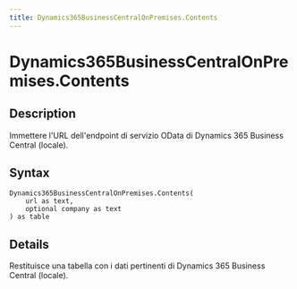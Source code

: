 ```yaml
---
title: Dynamics365BusinessCentralOnPremises.Contents
---
```


# Dynamics365BusinessCentralOnPremises.Contents


## Description

Immettere l&#39;URL dell&#39;endpoint di servizio OData di Dynamics 365 Business Central (locale).


## Syntax

```powerquery
Dynamics365BusinessCentralOnPremises.Contents(
    url as text,
    optional company as text
) as table
```


## Details

Restituisce una tabella con i dati pertinenti di Dynamics 365 Business Central (locale). 


